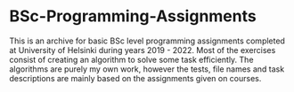 # BSc-Programming-Assignments
This is an archive for basic BSc level programming assignments completed at University of Helsinki during years 2019 - 2022.
Most of the exercises consist of creating an algorithm to solve some task efficiently.
The algorithms are purely my own work, however the tests, file names and task descriptions are mainly based on the assignments given on courses.
